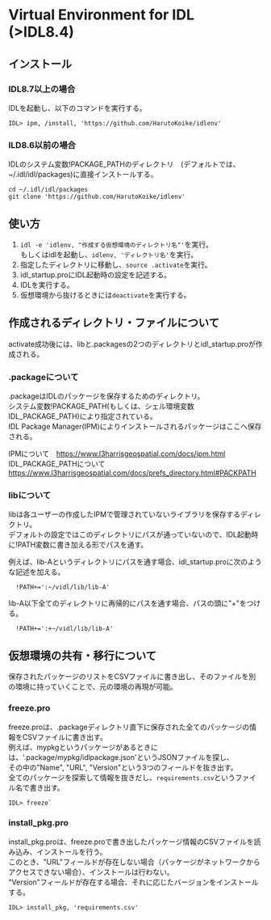 # Virtual Environment for IDL (>IDL8.4)

## インストール
### IDL8.7以上の場合
IDLを起動し、以下のコマンドを実行する。<br>
```
IDL> ipm, /install, 'https://github.com/HarutoKoike/idlenv'
```
### ILD8.6以前の場合
IDLのシステム変数!PACKAGE_PATHのディレクトリ　(デフォルトでは、~/.idl/idl/packages)に直接インストールする。<br>
```
cd ~/.idl/idl/packages
git clone 'https://github.com/HarutoKoike/idlenv'
```

## 使い方
1. `idl -e 'idlenv, "作成する仮想環境のディレクトリ名"'`を実行。<br>
    もしくはidlを起動し、`idlenv, 'ディレクトリ名'`を実行。
2. 指定したディレクトリに移動し、`source .activate`を実行。
3. idl_startup.proにIDL起動時の設定を記述する。
4. IDLを実行する。
5. 仮想環境から抜けるときには`deactivate`を実行する。


## 作成されるディレクトリ・ファイルについて
activate成功後には、libと.packagesの2つのディレクトリとidl_startup.proが作成される。

### .packageについて
.packageはIDLのパッケージを保存するためのディレクトリ。<br>
システム変数!PACKAGE_PATH(もしくは、シェル環境変数IDL_PACKAGE_PATH)により指定されている。<br>
IDL Package Manager(IPM)によりインストールされるパッケージはここへ保存される。<br>

IPMについて　https://www.l3harrisgeospatial.com/docs/ipm.html <br>
IDL_PACKAGE_PATHについて https://www.l3harrisgeospatial.com/docs/prefs_directory.html#PACKPATH 



### libについて
libは各ユーザーの作成したIPMで管理されていないライブラリを保存するディレクトリ。<br>
デフォルトの設定ではこのディレクトリにパスが通っていないので、IDL起動時に!PATH変数に書き加える形でパスを通す。

例えば、lib-Aというディレクトリにパスを通す場合、idl_startup.proに次のような記述を加える。 
```{idl}
  !PATH+=':~/vidl/lib/lib-A'
```
lib-A以下全てのディレクトリに再帰的にパスを通す場合、パスの頭に"+"をつける。
```{idl}
  !PATH+=':+~/vidl/lib/lib-A'
```



## 仮想環境の共有・移行について
保存されたパッケージのリストをCSVファイルに書き出し、そのファイルを別の環境に持っていくことで、元の環境の再現が可能。

### freeze.pro
freeze.proは、.packageディレクトリ直下に保存された全てのパッケージの情報をCSVファイルに書き出す。 <br>
例えば、mypkgというパッケージがあるときには、'.package/mypkg/idlpackage.json'というJSONファイルを探し、 <br>
その中の"Name", "URL", "Version"という3つのフィールドを抜き出す。<br>
全てのパッケージを探索して情報を抜きだし、`requirements.csv`というファイル名で書き出す。<br>
```
IDL> freeze`
```

### install_pkg.pro
install_pkg.proは、freeze.proで書き出したパッケージ情報のCSVファイルを読み込み、インストールを行う。<br>
このとき、"URL"フィールドが存在しない場合（パッケージがネットワークからアクセスできない場合）、インストールは行わない。<br>
"Version"フィールドが存在する場合、それに応じたバージョンをインストールする。<br>
```
IDL> install_pkg, 'requirements.csv'
```
